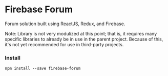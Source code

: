 # Firebase Forum

Forum solution built using ReactJS, Redux, and Firebase.

Note: Library is not very modulized at this point; that is, it requires many specific libraries to already be in use in the parent project. Because of this, it's not yet recommended for use in third-party projects.

### Install

```
npm install --save firebase-forum
```